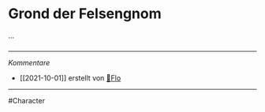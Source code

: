# Grond der Felsengnom
...
#####
---
*Kommentare*
- [[2021-10-01]] erstellt von [🦝Flo](Stuff/🦝Flo.md)
---
#Character